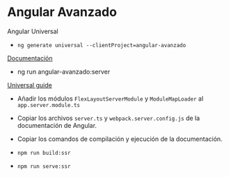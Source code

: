 # Angular Avanzado

Angular Universal

- `ng generate universal --clientProject=angular-avanzado` 

[Documentación](https://github.com/angular/angular-cli/wiki/generate-universal)

- ng run angular-avanzado:server 

[Universal guide](https://angular.io/guide/universal)

- Añadir los módulos `FlexLayoutServerModule` y `ModuleMapLoader` al `app.server.module.ts`

- Copiar los archivos `server.ts` y `webpack.server.config.js` de la documentación de Angular.

- Copiar los comandos de compilación y ejecución de la documentación.

- `npm run build:ssr`

- `npm run serve:ssr`
